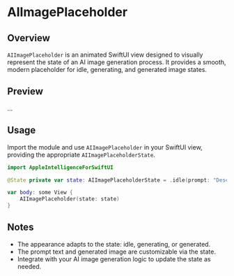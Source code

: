 # AIImagePlaceholder

## Overview
`AIImagePlaceholder` is an animated SwiftUI view designed to visually represent the state of an AI image generation process. It provides a smooth, modern placeholder for idle, generating, and generated image states.

## Preview
...

## Usage
Import the module and use `AIImagePlaceholder` in your SwiftUI view, providing the appropriate `AIImagePlaceholderState`.

```swift
import AppleIntelligenceForSwiftUI

@State private var state: AIImagePlaceholderState = .idle(prompt: "Describe the image to generate.")

var body: some View {
    AIImagePlaceholder(state: state)
}
```

## Notes
- The appearance adapts to the state: idle, generating, or generated.
- The prompt text and generated image are customizable via the state.
- Integrate with your AI image generation logic to update the state as needed.
